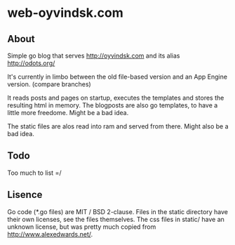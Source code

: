 # web-oyvindsk.com

## About
Simple go blog that serves http://oyvindsk.com and its alias http://odots.org/

It's currently in limbo between the old file-based version and an App Engine version. (compare branches) 

It reads posts and pages on startup, executes the templates and stores the resulting html in memory.
The blogposts are also go templates, to have a little more freedome. Might be a bad idea.

The static files are alos read into ram and served from there. Might also be a bad idea.


## Todo
Too much to list =/

## Lisence
Go code (*.go files) are MIT / BSD 2-clause. Files in the static directory have their own licenses, see the files themselves. The css files in static/ have an unknown license, but was pretty much copied from http://www.alexedwards.net/.
